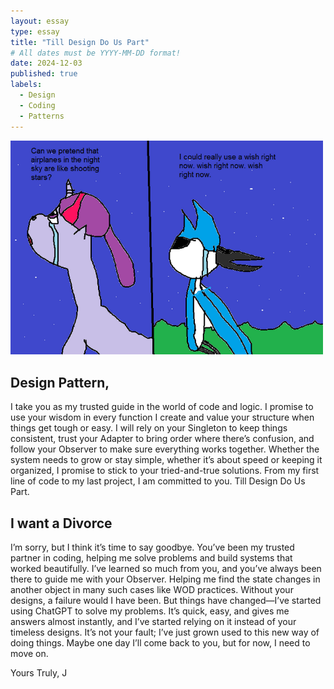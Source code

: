 ```yaml
---
layout: essay
type: essay
title: "Till Design Do Us Part"
# All dates must be YYYY-MM-DD format!
date: 2024-12-03
published: true
labels:
  - Design
  - Coding
  - Patterns
---
```

<img width="500" class="rounded float-start pe-4" src="../img/Mordandtwi.png">

## Design Pattern,
I take you as my trusted guide in the world of code and logic. 
I promise to use your wisdom in every function I create and value your structure when things get tough or easy. 
I will rely on your Singleton to keep things consistent, trust your Adapter to bring order where there’s confusion, and follow your Observer to make sure everything works together. 
Whether the system needs to grow or stay simple, whether it’s about speed or keeping it organized, I promise to stick to your tried-and-true solutions. 
From my first line of code to my last project, I am committed to you. Till Design Do Us Part.

## I want a Divorce

I’m sorry, but I think it’s time to say goodbye. You’ve been my trusted partner in coding, helping me solve problems and build systems that worked beautifully. 
I’ve learned so much from you, and you’ve always been there to guide me with your Observer. 
Helping me find the state changes in another object in many such cases like WOD practices. Without your designs, a failure would I have been.
But things have changed—I’ve started using ChatGPT to solve my problems. 
It’s quick, easy, and gives me answers almost instantly, and I’ve started relying on it instead of your timeless designs. 
It’s not your fault; I’ve just grown used to this new way of doing things. 
Maybe one day I’ll come back to you, but for now, I need to move on.

Yours Truly,
J
